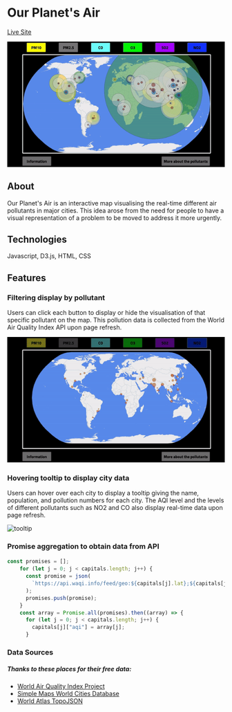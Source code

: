 # Our Planet's Air

[Live Site](https://www.danielyee.dev/OurPlanetsAir/dist/index.html)

![mainpage](https://github.com/danjamesyee/Air/blob/master/airgif.gif?raw=true)

## About

Our Planet's Air is an interactive map visualising the real-time different air pollutants in major cities. This idea arose from the need for people to have a visual representation of a problem to be moved to address it more urgently.

## Technologies

Javascript, D3.js, HTML, CSS

## Features

### Filtering display by pollutant

Users can click each button to display or hide the visualisation of that specific pollutant on the map. This pollution data is collected from the World Air Quality Index API upon page refresh. 

![filter](https://github.com/danjamesyee/Air/blob/master/filterbypoll.gif?raw=true)

### Hovering tooltip to display city data

Users can hover over each city to display a tooltip giving the name, population, and pollution numbers for each city. The AQI level and the levels of different pollutants such as NO2 and CO also display real-time data upon page refresh. 

![tooltip](https://github.com/danjamesyee/Air/blob/master/tooltip.gif?raw=true)

### Promise aggregation to obtain data from API

```Javascript
const promises = [];
    for (let j = 0; j < capitals.length; j++) {
      const promise = json(
        `https://api.waqi.info/feed/geo:${capitals[j].lat};${capitals[j].lng}/?token=${aqikey}`
      );
      promises.push(promise);
    }
    const array = Promise.all(promises).then((array) => {
      for (let j = 0; j < capitals.length; j++) {
        capitals[j]["aqi"] = array[j];
      }
```
### Data Sources

##### Thanks to these places for their free data:
  
  * [World Air Quality Index Project](https://waqi.info/)
  * [Simple Maps World Cities Database](https://simplemaps.com/data/world-cities)
  * [World Atlas TopoJSON](https://www.npmjs.com/package/world-atlas)

